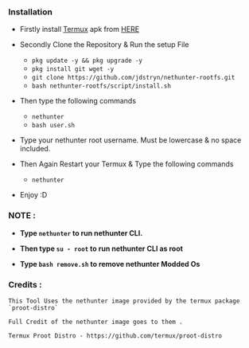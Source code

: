 
### Installation
- Firstly install [Termux](https://termux.com) apk from [HERE](https://f-droid.org/repo/com.termux_118.apk)
- Secondly Clone the Repository & Run the setup File

  - `pkg update -y && pkg upgrade -y`
  - `pkg install git wget -y`
  - `git clone https://github.com/jdstryn/nethunter-rootfs.git`
  - `bash nethunter-rootfs/script/install.sh`

- Then type the following commands
  
  - `nethunter`
  - `bash user.sh`

- Type your nethunter root username. Must be lowercase & no space included.

- Then Again Restart your Termux & Type the following commands

  - `nethunter`
  
- Enjoy :D

### NOTE :

- **Type `nethunter` to run nethunter CLI.**
- **Then type `su - root` to run nethunter CLI as root**

- **Type `bash remove.sh` to remove nethunter Modded Os**

### Credits : 

```
This Tool Uses the nethunter image provided by the termux package `proot-distro` 

Full Credit of the nethunter image goes to them .

Termux Proot Distro - https://github.com/termux/proot-distro
```
